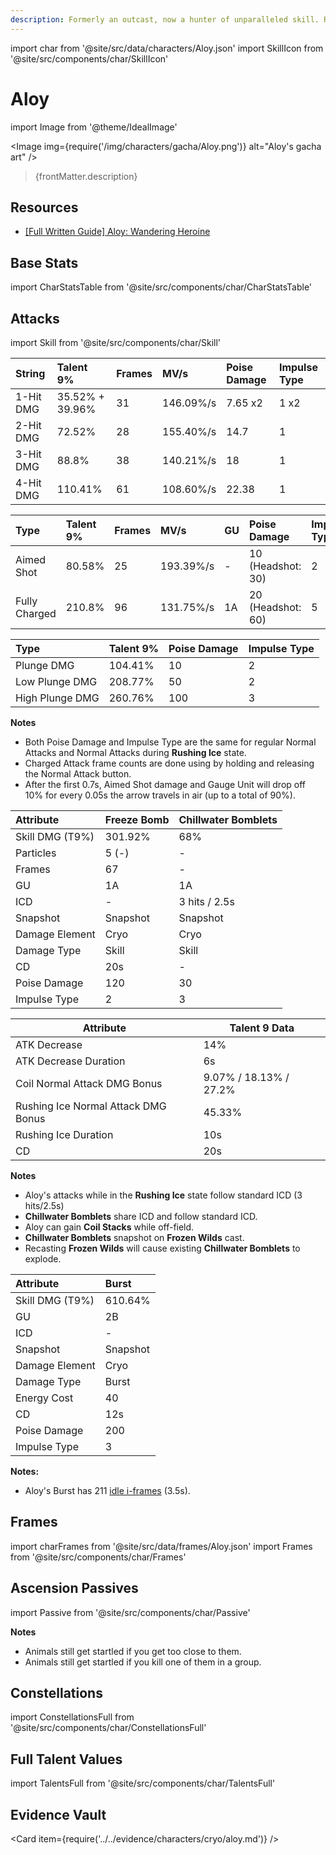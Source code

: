 ```yaml
---
description: Formerly an outcast, now a hunter of unparalleled skill. Ready to do the right thing at any time.
---
```


import char from '@site/src/data/characters/Aloy.json'
import SkillIcon from '@site/src/components/char/SkillIcon'

# Aloy

import Image from '@theme/IdealImage'

<Image img={require('/img/characters/gacha/Aloy.png')} alt="Aloy's gacha art" />
<blockquote>{frontMatter.description}</blockquote>

## Resources

* [[Full Written Guide] Aloy: Wandering Heroine](https://keqingmains.com/aloy/)

## Base Stats

import CharStatsTable from '@site/src/components/char/CharStatsTable'

<CharStatsTable char={char} />

## Attacks

import Skill from '@site/src/components/char/Skill'

<Tabs>
<TabItem value='na' label='Normal Attacks'>
<SkillIcon char={char} skill='na' />
<div class='talent-columns'>
<Skill char={char} skill='na' sectionFilter='Normal Attack' />

| String    | Talent 9%       | Frames  | MV/s      | Poise Damage | Impulse Type |
| :-------- | :-------------- | :------ | :-------- | :----------- | :----------- |
| 1-Hit DMG | 35.52% + 39.96% | 31      | 146.09%/s | 7.65 x2      | 1 x2         |
| 2-Hit DMG | 72.52%          | 28      | 155.40%/s | 14.7         | 1            |
| 3-Hit DMG | 88.8%           | 38      | 140.21%/s | 18           | 1            |
| 4-Hit DMG | 110.41%         | 61      | 108.60%/s | 22.38        | 1            |

</div>
<div class='talent-columns'>
<Skill char={char} skill='na' sectionFilter='Charged Attack' />

| Type          | Talent 9% | Frames | MV/s       | GU  | Poise Damage        | Impulse Type |
| :------------ | :-------- | :----- | :--------- | :-- | :------------------ | :----------- |
| Aimed Shot    | 80.58%    | 25     | 193.39%/s  | -   | 10 \(Headshot: 30\) | 2            |
| Fully Charged | 210.8%    | 96     | 131.75%/s  | 1A  | 20 \(Headshot: 60\) | 5            |

</div>
<div class='talent-columns'>
<Skill char={char} skill='na' sectionFilter='Plunging Attack' />

| Type            | Talent 9% | Poise Damage | Impulse Type |
| :-------------- | :-------- | :----------- | :----------- |
| Plunge DMG      | 104.41%   | 10           | 2            |
| Low Plunge DMG  | 208.77%   | 50           | 2            |
| High Plunge DMG | 260.76%   | 100          | 3            |

</div>

**Notes**

* Both Poise Damage and Impulse Type are the same for regular Normal Attacks and Normal Attacks during **Rushing Ice** state.
* Charged Attack frame counts are done using by holding and releasing the Normal Attack button.
* After the first 0.7s, Aimed Shot damage and Gauge Unit will drop off 10% for every 0.05s the arrow travels in air \(up to a total of 90%\).

</TabItem>

<TabItem value='e' label='Skill'>
<SkillIcon char={char} skill='e' />
<div class='talent-columns'>
<Skill char={char} skill='e' />

| Attribute         | Freeze Bomb | Chillwater Bomblets |
| :---------------- | :---------- | :------------------ |
| Skill DMG \(T9%\) | 301.92%     | 68%                 |
| Particles         | 5 \(-\)     | -                   |
| Frames            | 67          | -                   |
| GU                | 1A          | 1A                  |
| ICD               | -           | 3 hits / 2.5s       |
| Snapshot          | Snapshot    | Snapshot            |
| Damage Element    | Cryo        | Cryo                |
| Damage Type       | Skill       | Skill               |
| CD                | 20s         | -                   |
| Poise Damage      | 120         | 30                  |
| Impulse Type      | 2           | 3                   |

</div>

| Attribute                           | Talent 9 Data          |
| ----------------------------------- | ---------------------- |
| ATK Decrease                        | 14%                    |
| ATK Decrease Duration               | 6s                     |
| Coil Normal Attack DMG Bonus        | 9.07% / 18.13% / 27.2% |
| Rushing Ice Normal Attack DMG Bonus | 45.33%                 |
| Rushing Ice Duration                | 10s                    |
| CD                                  | 20s                    |

**Notes**

* Aloy's attacks while in the **Rushing Ice** state follow standard ICD (3 hits/2.5s)
* **Chillwater Bomblets** share ICD and follow standard ICD.
* Aloy can gain **Coil Stacks** while off-field.
* **Chillwater Bomblets** snapshot on **Frozen Wilds** cast.
* Recasting **Frozen Wilds** will cause existing **Chillwater Bomblets** to explode.

</TabItem>

<TabItem value='q' label='Burst'>
<SkillIcon char={char} skill='q' />
<div class='talent-columns'>
<Skill char={char} skill='q'/>

| Attribute         | Burst    |
| :---------------- | :------- |
| Skill DMG \(T9%\) | 610.64%  |
| GU                | 2B       |
| ICD               | -        |
| Snapshot          | Snapshot |
| Damage Element    | Cryo     |
| Damage Type       | Burst    |
| Energy Cost       | 40       |
| CD                | 12s      |
| Poise Damage      | 200      |
| Impulse Type      | 3        |

</div>

**Notes:**  
* Aloy's Burst has 211 [idle i-frames](../../combat-mechanics/frames.md#Burst-idle-i-frames) \(3.5s\).

</TabItem>
</Tabs>

## Frames

import charFrames from '@site/src/data/frames/Aloy.json'
import Frames from '@site/src/components/char/Frames'

<Frames data={charFrames} />

## Ascension Passives

import Passive from '@site/src/components/char/Passive'

<Tabs>
<TabItem value='passive' label='Passive'>
<Passive char={char} passive={2} />

**Notes**

* Animals still get startled if you get too close to them.
* Animals still get startled if you kill one of them in a group.

</TabItem>

<TabItem value='a1' label='Ascension 1'>
<Passive char={char} passive={0} />
</TabItem>

<TabItem value="a4" label="Ascension 4">
<Passive char={char} passive={1} />
</TabItem>
</Tabs>

## Constellations

import ConstellationsFull from '@site/src/components/char/ConstellationsFull'

<ConstellationsFull char={char} />

## Full Talent Values

import TalentsFull from '@site/src/components/char/TalentsFull'

<TalentsFull char={char} />

## Evidence Vault

<Card item={require('../../evidence/characters/cryo/aloy.md')} />
